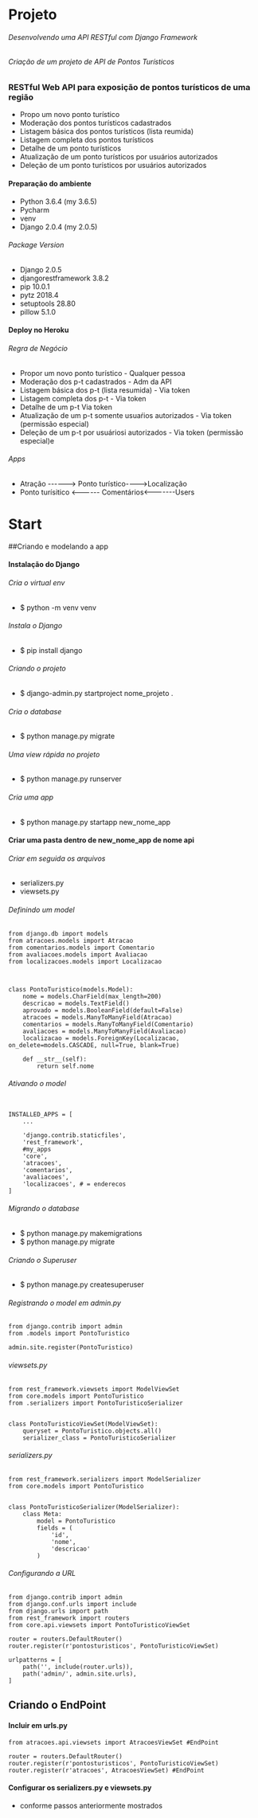 # Projeto

###### Desenvolvendo uma API RESTful com Django Framework
###### Criação de um projeto de API de Pontos Turísticos

### RESTful Web API para exposição de pontos turísticos de uma região
* Propo um novo ponto turístico
* Moderação dos pontos turísticos cadastrados
* Listagem básica dos pontos turísticos (lista reumida)
* Listagem completa dos pontos turísticos
* Detalhe de um ponto turísticos
* Atualização de um ponto turísticos por usuários autorizados
* Deleção de um ponto turísticos por usuários autorizados

#### Preparação do ambiente
* Python 3.6.4 (my 3.6.5)
* Pycharm
* venv
* Django 2.0.4 (my 2.0.5)

###### Package   Version
* Django 2.0.5
* djangorestframework 3.8.2
* pip 10.0.1
* pytz 2018.4
* setuptools 28.80
* pillow 5.1.0

#### Deploy no Heroku

###### Regra de Negócio
* Propor um novo ponto turístico - Qualquer pessoa
* Moderação dos p-t cadastrados - Adm da API
* Listagem básica dos p-t (lista resumida) - Via token
* Listagem completa dos p-t - Via token
* Detalhe de um p-t Via token
* Atualização de um p-t somente usuaŕios autorizados - Via token (permissão especial)
* Deleção de um p-t por usuáriosi autorizados - Via token (permissão especial)e

###### Apps
* Atração ------> Ponto turístico---->Localização 
* Ponto turísitico <------ Comentários<-------Users


# Start

##Criando e modelando a app

#### Instalação do Django
###### Cria o virtual env
* $ python -m venv venv

###### Instala o Django
* $ pip install django

###### Criando o projeto
* $ django-admin.py startproject nome_projeto .

###### Cria o database
* $ python manage.py migrate

###### Uma view rápida no projeto
* $ python manage.py runserver

###### Cria uma app
* $ python manage.py startapp new_nome_app

#### Criar uma pasta dentro de new_nome_app de nome api
###### Criar em seguida os arquivos
* serializers.py
* viewsets.py

###### Definindo um model


```
from django.db import models
from atracoes.models import Atracao
from comentarios.models import Comentario
from avaliacoes.models import Avaliacao
from localizacoes.models import Localizacao



class PontoTuristico(models.Model):
    nome = models.CharField(max_length=200)
    descricao = models.TextField()
    aprovado = models.BooleanField(default=False)
    atracoes = models.ManyToManyField(Atracao)
    comentarios = models.ManyToManyField(Comentario)
    avaliacoes = models.ManyToManyField(Avaliacao)
    localizacao = models.ForeignKey(Localizacao, on_delete=models.CASCADE, null=True, blank=True)

    def __str__(self):
        return self.nome
```
###### Ativando o model
```

INSTALLED_APPS = [
    ...
    
    'django.contrib.staticfiles',
    'rest_framework',
    #my_apps
    'core',
    'atracoes',
    'comentarios',
    'avaliacoes',
    'localizacoes', # = enderecos
]
```
###### Migrando o database
* $ python manage.py makemigrations
* $ python manage.py migrate
###### Criando o Superuser
* $ python manage.py createsuperuser

###### Registrando o model em admin.py
```
from django.contrib import admin
from .models import PontoTuristico

admin.site.register(PontoTuristico)
```
###### viewsets.py
```
from rest_framework.viewsets import ModelViewSet
from core.models import PontoTuristico
from .serializers import PontoTuristicoSerializer


class PontoTuristicoViewSet(ModelViewSet):
    queryset = PontoTuristico.objects.all()
    serializer_class = PontoTuristicoSerializer
```
###### serializers.py
```
from rest_framework.serializers import ModelSerializer
from core.models import PontoTuristico


class PontoTuristicoSerializer(ModelSerializer):
    class Meta:
        model = PontoTuristico
        fields = (
            'id',
            'nome',
            'descricao'
        )
```
###### Configurando a URL
```
from django.contrib import admin
from django.conf.urls import include
from django.urls import path
from rest_framework import routers
from core.api.viewsets import PontoTuristicoViewSet

router = routers.DefaultRouter()
router.register(r'pontosturisticos', PontoTuristicoViewSet)

urlpatterns = [
    path('', include(router.urls)),
    path('admin/', admin.site.urls),
]
```
## Criando o EndPoint

#### Incluir em urls.py 
```
from atracoes.api.viewsets import AtracoesViewSet #EndPoint

router = routers.DefaultRouter()
router.register(r'pontosturisticos', PontoTuristicoViewSet)
router.register(r'atracoes', AtracoesViewSet) #EndPoint
```

#### Configurar os serializers.py e viewsets.py
* conforme passos anteriormente mostrados

